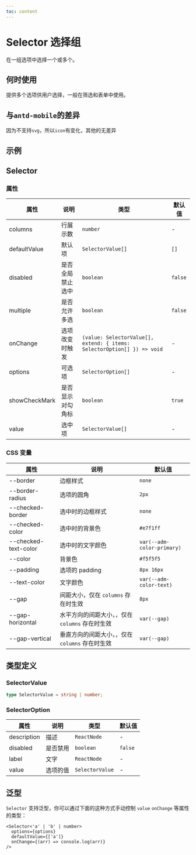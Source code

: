 ```yaml
---
toc: content
---
```


# Selector 选择组

在一组选项中选择一个或多个。

## 何时使用

提供多个选项供用户选择，一般在筛选和表单中使用。

## 与`antd-mobile`的差异

因为不支持`svg`，所以`icon`有变化，其他的无差异

## 示例

<code src="./demos/demo1.tsx"></code>

<code src="./demos/demo2.tsx"></code>

## Selector

### 属性

| 属性          | 说明             | 类型                                                                    | 默认值  |
| ------------- | ---------------- | ----------------------------------------------------------------------- | ------- |
| columns       | 行展示数         | `number`                                                                | -       |
| defaultValue  | 默认项           | `SelectorValue[]`                                                       | `[]`    |
| disabled      | 是否全局禁止选中 | `boolean`                                                               | `false` |
| multiple      | 是否允许多选     | `boolean`                                                               | `false` |
| onChange      | 选项改变时触发   | `(value: SelectorValue[], extend: { items: SelectorOption[] }) => void` | -       |
| options       | 可选项           | `SelectorOption[]`                                                      | -       |
| showCheckMark | 是否显示对勾角标 | `boolean`                                                               | `true`  |
| value         | 选中项           | `SelectorValue[]`                                                       | -       |

### CSS 变量

| 属性                 | 说明                                            | 默认值                     |
| -------------------- | ----------------------------------------------- | -------------------------- |
| --border             | 边框样式                                        | `none`                     |
| --border-radius      | 选项的圆角                                      | `2px`                      |
| --checked-border     | 选中时的边框样式                                | `none`                     |
| --checked-color      | 选中时的背景色                                  | `#e7f1ff`                  |
| --checked-text-color | 选中时的文字颜色                                | `var(--adm-color-primary)` |
| --color              | 背景色                                          | `#f5f5f5`                  |
| --padding            | 选项的 padding                                  | `8px 16px`                 |
| --text-color         | 文字颜色                                        | `var(--adm-color-text)`    |
| --gap                | 间距大小，仅在 `columns` 存在时生效             | `8px`                      |
| --gap-horizontal     | 水平方向的间距大小，，仅在 `columns` 存在时生效 | `var(--gap)`               |
| --gap-vertical       | 垂直方向的间距大小，，仅在 `columns` 存在时生效 | `var(--gap)`               |

## 类型定义

### SelectorValue

```ts | pure
type SelectorValue = string | number;
```

### SelectorOption

| 属性        | 说明     | 类型            | 默认值  |
| ----------- | -------- | --------------- | ------- |
| description | 描述     | `ReactNode`     | -       |
| disabled    | 是否禁用 | `boolean`       | `false` |
| label       | 文字     | `ReactNode`     | -       |
| value       | 选项的值 | `SelectorValue` | -       |

## 泛型

`Selector` 支持泛型，你可以通过下面的这种方式手动控制 `value` `onChange` 等属性的类型：

```tsx
<Selector<'a' | 'b' | number>
  options={options}
  defaultValue={['a']}
  onChange={(arr) => console.log(arr)}
/>
```
